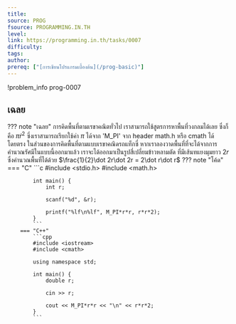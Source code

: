 ```yaml
---
title: 
source: PROG
fsource: PROGRAMMING.IN.TH
level:
link: https://programming.in.th/tasks/0007
difficulty: 
tags: 
author: 
prereq: ["[การเขียนโปรแกรมเบื้องต้น](/prog-basic)"]
---
```


!problem_info prog-0007

## เฉลย

??? note "เฉลย"
    การคิดพื้นที่ตามเรขาคณิตทั่วไป เราสามารถใช้สูตรการหาพื้นที่วงกลมได้เลย ซึ่งก็คือ $\pi\dot r^{2}$ ซึ่งเราสามารถเรียกใช้ค่า $\pi$ ได้จาก 'M_PI' จาก header math.h หรือ cmath ได้โดยตรง
    ในส่วนของการคิดพื้นที่ตามแบบเรขาคณิดรถแท็กซี่ หากเราลองวาดพื้นที่ที่จะได้จากการคำนวณรัศมีในแบบนี้ออกมาแล้ว เราจะได้ออกมาเป็นรูปสี่เปลี่ยมข้าวหลามตัด ที่มีเส้นทแยงมุมยาว $2r$ ซึ่งคำนวณพื้นที่ได้ด้วย $\frac{1}{2}\dot 2r\dot 2r = 2\dot r\dot r$
    ??? note "โค้ด"
        === "C"
            ```c
            #include <stdio.h>
            #include <math.h>

            int main() {
                int r;

                scanf("%d", &r);

                printf("%lf\n%lf", M_PI*r*r, r*r*2);
            }
            ```
        === "C++"
            ```cpp
            #include <iostream>
            #include <cmath>

            using namespace std;

            int main() {
                double r;

                cin >> r;

                cout << M_PI*r*r << "\n" << r*r*2;
            }
            ```
